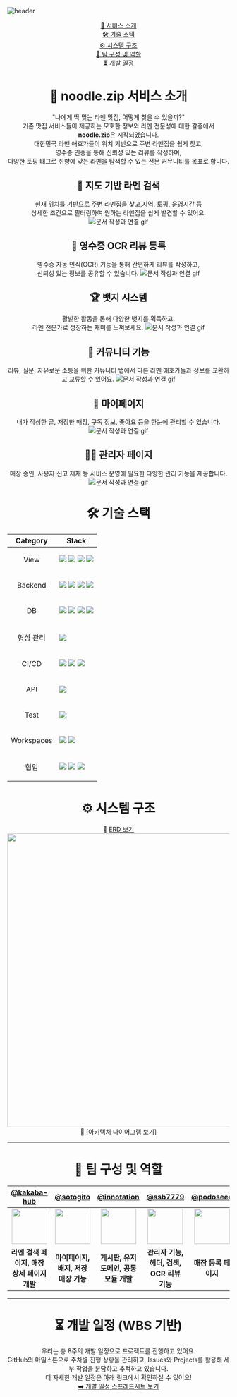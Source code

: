 ![header](https://capsule-render.vercel.app/api?type=slice&color=auto&height=300&section=header&text=zip.lab&desc=noodle.zip&fontSize=90&fontAlign=60&fontAlignY=25&descSize=40&descAlign=70&descAlignY=40&rotate=20) 

<p align="center">
  <a href="#누들집소개">🍜 서비스 소개</a> <br>
  <a href="#기술스택">🛠 기술 스택</a> <br>
  <a href="#시스템구조">⚙️ 시스템 구조</a> <br>
  <a href="#팀원소개">👥 팀 구성 및 역할</a> <br>
  <a href="#개발일정">⏳ 개발 일정</a> <br>
</p>

<h1 align="center" id="누들집소개">🍜 noodle.zip 서비스 소개</h1>

<div align="center">
"나에게 딱 맞는 라멘 맛집, 어떻게 찾을 수 있을까?"<br>
기존 맛집 서비스들이 제공하는 모호한 정보와 라멘 전문성에 대한 갈증에서 <b>noodle.zip</b>은 시작되었습니다.<br>
대한민국 라멘 애호가들이 위치 기반으로 주변 라멘집을 쉽게 찾고,<br>
영수증 인증을 통해 신뢰성 있는 리뷰를 작성하며,<br>
다양한 토핑 태그로 취향에 맞는 라멘을 탐색할 수 있는 전문 커뮤니티를 목표로 합니다.

## 📍 지도 기반 라멘 검색
현재 위치를 기반으로 주변 라멘집을 찾고,지역, 토핑, 운영시간 등<br>
상세한 조건으로 필터링하여 원하는 라멘집을 쉽게 발견할 수 있어요.
![문서 작성과 연결 gif](https://)
<br>
## 🧾 영수증 OCR 리뷰 등록 
영수증 자동 인식(OCR) 기능을 통해 간편하게 리뷰를 작성하고,<br>
신뢰성 있는 정보를 공유할 수 있습니다.
![문서 작성과 연결 gif](https://)
## 🏆 뱃지 시스템
활발한 활동을 통해 다양한 뱃지를 획득하고, <br>
라멘 전문가로 성장하는 재미를 느껴보세요.
![문서 작성과 연결 gif](https://)
## 💬 커뮤니티 기능
리뷰, 질문, 자유로운 소통을 위한 커뮤니티 탭에서 다른 라멘 애호가들과 정보를 교환하고 교류할 수 있어요.
![문서 작성과 연결 gif](https://)
## 🧑 마이페이지
내가 작성한 글, 저장한 매장, 구독 정보, 좋아요 등을 한눈에 관리할 수 있습니다. 
![문서 작성과 연결 gif](https://)
## 🧑‍💼 관리자 페이지
매장 승인, 사용자 신고 제재 등 서비스 운영에 필요한 다양한 관리 기능을 제공합니다.
![문서 작성과 연결 gif](https://)

<h1 id="기술스택">🛠 기술 스택</h1>
<table>
    <thead>
        <tr>
            <th>Category</th>
            <th>Stack</th>
        </tr>
    </thead>
    <tbody>
    <tr>
            <td>
                <p align=center>View</p>
            </td>
            <td>
                <img src="https://img.shields.io/badge/Thymeleaf-005F0F?style=for-the-badge&logo=Thymeleaf&logoColor=white">
                <img src="https://img.shields.io/badge/HTML5-E34F26?style=for-the-badge&logo=html5&logoColor=white">
                <img src="https://img.shields.io/badge/CSS3-1572B6?style=for-the-badge&logo=css3&logoColor=white">
                <img src="https://img.shields.io/badge/JavaScript-F7DF1E?style=for-the-badge&logo=JavaScript&logoColor=white">
            </td>
        </tr>
        <tr>
            <td>
                <p align=center>Backend</p>
            </td>
            <td>
                <img src="https://img.shields.io/badge/Java-ED8B00?style=for-the-badge&logo=openjdk&logoColor=white">
                <img src="https://img.shields.io/badge/Spring-6DB33F?style=for-the-badge&logo=Spring&logoColor=white">
                <img src="https://img.shields.io/badge/spring_boot-boot?style=for-the-badge&logo=springboot&logoColor=white&logoSize=auto&labelColor=6DB33F&color=6DB33F&cacheSeconds=3600">
                <img src="https://img.shields.io/badge/Spring Security-6DB33F?style=for-the-badge&logo=Spring Security&logoColor=white">
            </td>
        </tr>
        <tr>
            <td>
                <p align=center>DB</p>
            </td>
            <td>
                <img src="https://img.shields.io/badge/ncp%20S3-569A31?style=for-the-badge&logo=Amazon%20S3&logoColor=white">
                <img src="https://img.shields.io/badge/MySQL-005C84?style=for-the-badge&logo=mysql&logoColor=white">
                <img src="https://img.shields.io/badge/spring_data_jpa-spring?style=for-the-badge&logo=spring&logoColor=white&logoSize=auto&labelColor=6DB33F&color=6DB33F&cacheSeconds=3600">
                <img src="https://img.shields.io/badge/Redis-DC382D?style=for-the-badge&logo=Redis&logoColor=white">
            </td>
        </tr>
        <tr>
            <td>
                <p align=center>형상 관리</p>
            </td>
            <td>
                <img src="https://img.shields.io/badge/GitHub-100000?style=for-the-badge&logo=github&logoColor=white">
            </td>
        </tr>
        <tr>
            <td>
                <p align=center>CI/CD</p>
            </td>
            <td>
                <img src="https://img.shields.io/badge/nginx-%23009639.svg?style=for-the-badge&logo=nginx&logoColor=white">
                <img src="https://img.shields.io/badge/docker-%230db7ed.svg?style=for-the-badge&logo=docker&logoColor=white">
                <img src="https://img.shields.io/badge/GitHub_Actions-2088FF?style=for-the-badge&logo=github-actions&logoColor=white">
            </td>
        </tr>
        <tr>
            <td>
                <p align=center>API</p>
            </td>
            <td>
                <img src="https://img.shields.io/badge/naver_cloud_platform-ncp?style=for-the-badge&logo=naver&logoColor=green&logoSize=auto&labelColor=white&color=03C75A&cacheSeconds=3600">
            </td>
        </tr>
        <tr>
            <td>
                <p align=center>Test</p>
            </td>
            <td>
                <img src="https://img.shields.io/badge/junit5-test?style=for-the-badge&logo=junit5&logoColor=white&logoSize=auto&labelColor=25A162&color=DC524A&cacheSeconds=3600">
            </td>
        </tr>
        <tr>
            <td>
                <p align=center>Workspaces</p>
            </td>
            <td>
                <img src="https://img.shields.io/badge/IntelliJ_IDEA-000000.svg?style=for-the-badge&logo=intellij-idea&logoColor=white">
                <img src="https://img.shields.io/badge/Gradle-02303A.svg?style=for-the-badge&logo=Gradle&logoColor=white">
            </td>
        </tr>
        <tr>
            <td>
                <p align=center>협업</p>
            </td>
            <td>
                <img src="https://img.shields.io/badge/Slack-4A154B?style=for-the-badge&logo=slack&logoColor=white">
                <img src="https://img.shields.io/badge/GIT-E44C30?style=for-the-badge&logo=git&logoColor=white">
                <img src="https://img.shields.io/badge/Notion-%23000000.svg?style=for-the-badge&logo=notion&logoColor=white">
            </td>
        </tr>
    </tbody>
</table>

<h1 id="시스템구조">⚙️ 시스템 구조</h1>

📄 [ERD 보기](https://www.erdcloud.com/d/3fXPuFYXD6sekZqTj)<br>
<img width="1352" height="666" alt="Image" src="https://github.com/user-attachments/assets/f698eca5-67fe-41c8-bd56-2bbeca4a8008"/>
🧩 [아키텍처 다이어그램 보기]<!--(./docs/architecture.svg)-->

<hr>

<h1 id="팀원소개">👥 팀 구성 및 역할</h1>


|                                               [@kakaba-hub](https://github.com/kakaba-hub)                                                |                                                  [@sotogito](https://github.com/sotogito)                                                  |                                               [@innotation](https://github.com/innotation)                                                |                                                   [@ssb7779](https://github.com/ssb7779)                                                   |                                                   [@podoseee](https://github.com/podoseee)                                                   |
| :--------------------------------------------------------------------------------------------------------------------------------------: | :---------------------------------------------------------------------------------------------------------------------------------------------: | :---------------------------------------------------------------------------------------------------------------------------------------------: | :---------------------------------------------------------------------------------------------------------------------------------------------: | :---------------------------------------------------------------------------------------------------------------------------------------------: |
| <img src="https://github.com/kakaba-hub.png" width="80"> | <img src="https://github.com/sotogito.png" width="80"> | <img src="https://github.com/innotation.png" width="80"> | <img src="https://github.com/ssb7779.png" width="80"> | <img src="https://github.com/podoseee.png" width="80"> |
|                                                                 **라멘 검색 페이지, 매장 상세 페이지 개발**                                                                 |                                                                    **마이페이지, 배지, 저장 매장 기능**                                                                     |                                                                    **게시판, 유저 도메인, 공통 모듈  개발**                                                                     |                                                                    **관리자 기능, 헤더, 검색, OCR 리뷰 기능**                                                                     |                                                                    **매장 등록 페이지**                                                                     |
<hr>
<h1 id="개발일정">⏳ 개발 일정 (WBS 기반)</h1>
우리는 총 8주의 개발 일정으로 프로젝트를 진행하고 있어요.<br>
GitHub의 마일스톤으로 주차별 진행 상황을 관리하고, Issues와 Projects를 활용해 세부 작업을 분담하고 추적하고 있습니다.<br>
더 자세한 개발 일정은 아래 링크에서 확인하실 수 있어요!<br>
<a href="https://docs.google.com/spreadsheets/d/1pQlDkWOhMYdiOyYTpTDqrHLObNjFpZxG6JRY0jxXw2w/edit?usp=sharing">
➡️ 개발 일정 스프레드시트 보기
</a>
</div>
